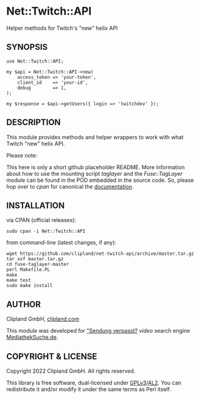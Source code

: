 Net::Twitch::API
================

Helper methods for Twitch's "new" helix API

## SYNOPSIS

	use Net::Twitch::API;

	my $api = Net::Twitch::API->new(
		access_token => 'your-token',
		client_id    => 'your-id',
		debug        => 1,
	);

	my $response = $api->getUsers({ login => 'twitchdev' });

## DESCRIPTION

This module provides methods and helper wrappers to work with what Twitch "new" helix API.

Please note:

This here is only a short github placeholder README. More information about
how to use the mounting script _taglayer_ and the _Fuse::TagLayer_ module can be found
in the POD embedded in the source code. So, please hop over to _cpan_ for canonical the
[documentation](http://search.cpan.org/perldoc?Net%3A%3ATwitch%3A%3AAPI).

## INSTALLATION

via CPAN (official releases):

    sudo cpan -i Net::Twitch::API

from command-line (latest changes, if any):

    wget https://github.com/clipland/net-twitch-api/archive/master.tar.gz
    tar xvf master.tar.gz
    cd fuse-taglayer-master
    perl Makefile.PL
    make
    make test
    sudo make install

## AUTHOR

Clipland GmbH, [clipland.com](https://www.clipland.com/)

This module was developed for ["Sendung verpasst?](https://mediatheksuche.de/) *video* search engine [MediathekSuche.de](https://mediatheksuche.de/).

## COPYRIGHT & LICENSE

Copyright 2022 Clipland GmbH. All rights reserved.

This library is free software, dual-licensed under [GPLv3](http://www.gnu.org/licenses/gpl)/[AL2](http://opensource.org/licenses/Artistic-2.0).
You can redistribute it and/or modify it under the same terms as Perl itself.
